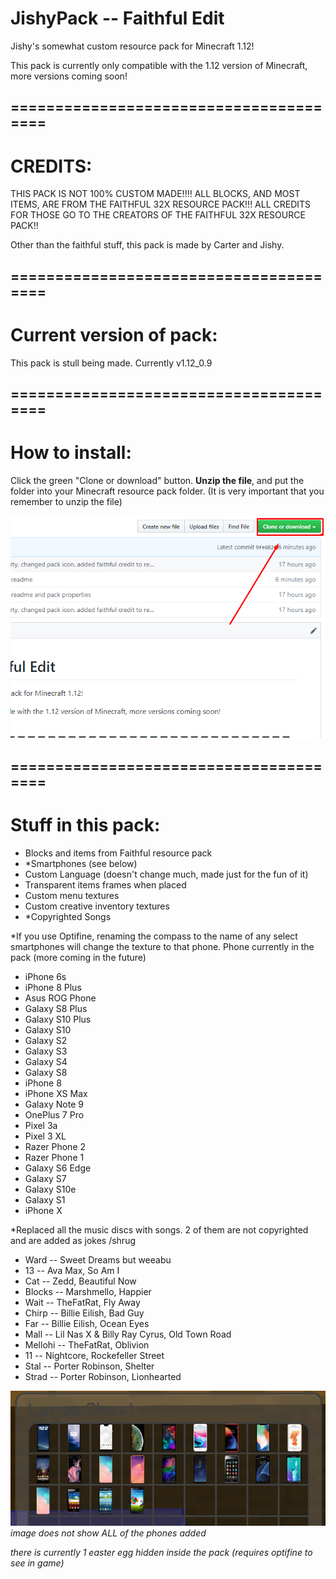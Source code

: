 # JishyPack -- Faithful Edit
Jishy's somewhat custom resource pack for Minecraft 1.12!

This pack is currently only compatible with the 1.12 version of Minecraft, more versions coming soon!

## =======================================

# CREDITS:
THIS PACK IS NOT 100% CUSTOM MADE!!!!
ALL BLOCKS, AND MOST ITEMS, ARE FROM THE FAITHFUL 32X RESOURCE PACK!!! ALL CREDITS FOR THOSE GO TO THE CREATORS OF THE FAITHFUL 32X RESOURCE PACK!!

Other than the faithful stuff, this pack is made by Carter and Jishy.

## =======================================

# Current version of pack:

This pack is stull being made. Currently v1.12_0.9

## =======================================

# How to install:

Click the green "Clone or download" button. __Unzip the file__, and put the folder into your Minecraft resource pack folder. (It is very important that you remember to unzip the file)

![CloneOrDownload](/readmeimages/CloneOrDownload.png)

## =======================================

# Stuff in this pack:

  - Blocks and items from Faithful resource pack
  - *Smartphones (see below)
  - Custom Language (doesn't change much, made just for the fun of it)
  - Transparent items frames when placed
  - Custom menu textures
  - Custom creative inventory textures
  - *Copyrighted Songs
  
*If you use Optifine, renaming the compass to the name of any select smartphones will change the texture to that phone. 
Phone currently in the pack (more coming in the future)
  - iPhone 6s
  - iPhone 8 Plus
  - Asus ROG Phone
  - Galaxy S8 Plus
  - Galaxy S10 Plus
  - Galaxy S10
  - Galaxy S2
  - Galaxy S3
  - Galaxy S4
  - Galaxy S8
  - iPhone 8
  - iPhone XS Max
  - Galaxy Note 9
  - OnePlus 7 Pro
  - Pixel 3a
  - Pixel 3 XL
  - Razer Phone 2
  - Razer Phone 1
  - Galaxy S6 Edge
  - Galaxy S7
  - Galaxy S10e
  - Galaxy S1
  - iPhone X
  
*Replaced all the music discs with songs. 2 of them are not copyrighted and are added as jokes /shrug
  - Ward    -- Sweet Dreams but weeabu
  - 13      -- Ava Max, So Am I
  - Cat     -- Zedd, Beautiful Now
  - Blocks  -- Marshmello, Happier
  - Wait    -- TheFatRat, Fly Away
  - Chirp   -- Billie Eilish, Bad Guy
  - Far     -- Billie Eilish, Ocean Eyes
  - Mall    -- Lil Nas X & Billy Ray Cyrus, Old Town Road
  - Mellohi -- TheFatRat, Oblivion
  - 11      -- Nightcore, Rockefeller Street
  - Stal    -- Porter Robinson, Shelter
  - Strad   -- Porter Robinson, Lionhearted
  
![phones](/readmeimages/phones.png)
*image does not show ALL of the phones added*


_there is currently 1 easter egg hidden inside the pack (requires optifine to see in game)_
